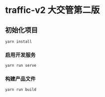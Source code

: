 # traffic-v2 大交管第二版

## 初始化项目
```
yarn install
```

### 启用开发服务
```
yarn run serve
```

### 构建产品文件
```
yarn run build
```